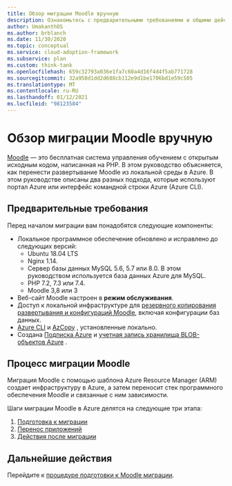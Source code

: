 ```yaml
---
title: Обзор миграции Moodle вручную
description: Ознакомьтесь с предварительными требованиями и общими действиями для ручного переноса Moodle из локальной среды в Azure.
author: UmakanthOS
ms.author: brblanch
ms.date: 11/30/2020
ms.topic: conceptual
ms.service: cloud-adoption-framework
ms.subservice: plan
ms.custom: think-tank
ms.openlocfilehash: 659c32793a036e1fa7c60a4d16f4d4f5ab771728
ms.sourcegitcommit: 32a958d1dd2d688cb112e9d1be1706bd1e59c505
ms.translationtype: MT
ms.contentlocale: ru-RU
ms.lasthandoff: 01/12/2021
ms.locfileid: "98123584"
---
```

# <a name="overview-of-moodle-manual-migration"></a>Обзор миграции Moodle вручную

[Moodle](https://moodle.org/) — это бесплатная система управления обучением с открытым исходным кодом, написанная на PHP. В этом руководство объясняется, как перенести развертывание Moodle из локальной среды в Azure. В этом руководстве описаны два разных подхода, которые используют портал Azure или интерфейс командной строки Azure (Azure CLI).

## <a name="prerequisites"></a>Предварительные требования

Перед началом миграции вам понадобятся следующие компоненты:

- Локальное программное обеспечение обновлено и исправлено до следующих версий:
  - Ubuntu 18.04 LTS
  - Nginx 1.14.
  - Сервер базы данных MySQL 5.6, 5.7 или 8.0. В этом руководством используется база данных Azure для MySQL.
  - PHP 7.2, 7.3 или 7.4.
  - Moodle 3,8 или 3
- Веб-сайт Moodle настроен в **режим обслуживания**.
- Доступ к локальной инфраструктуре для [резервного копирования развертывания и конфигураций Moodle](migration-pre.md#back-up-on-premises-data), включая конфигурации баз данных.
- [Azure CLI](migration-pre.md#install-the-azure-cli) и [AzCopy](migration-pre.md#download-and-install-azcopy) , установленные локально.
- Создана [Подписка Azure](migration-pre.md#create-a-subscription) и [учетная запись хранилища BLOB-объектов Azure](migration-pre.md#create-a-storage-account) .

## <a name="moodle-migration-process"></a>Процесс миграции Moodle

Миграция Moodle с помощью шаблона Azure Resource Manager (ARM) создает инфраструктуру в Azure, а затем переносит стек программного обеспечения Moodle и связанные с ним зависимости.

Шаги миграции Moodle в Azure делятся на следующие три этапа:

1. [Подготовка к миграции](migration-pre.md)
1. [Перенос приложений](migration-start.md)
1. [Действия после миграции](migration-post.md)

## <a name="next-steps"></a>Дальнейшие действия

Перейдите к [процедуре подготовки к Moodle миграции](./migration-pre.md).
